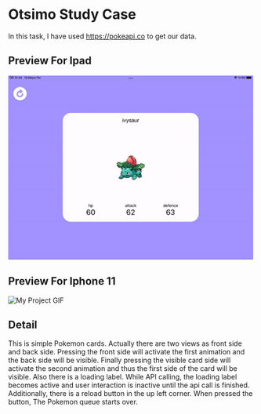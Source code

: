 # Otsimo Study Case

In this task, I have used https://pokeapi.co to get our data.

## Preview For Ipad
<img src="ipad.gif" alt="My Project GIF" width="500">

## Preview For Iphone 11
<img src="iphone.gif" alt="My Project GIF" width="300">

## Detail
This is simple Pokemon cards. 
Actually there are two views as front side and back side. Pressing the front side will activate the first animation and the back side will be visible. Finally pressing the visible card side will activate the second animation and thus the first side of the card will be visible.
Also there is a loading label. While API calling, the loading label becomes active and user interaction is inactive until the api call is finished.
Additionally, there is a reload button in the up left corner. When pressed the button, The Pokemon queue starts over.

